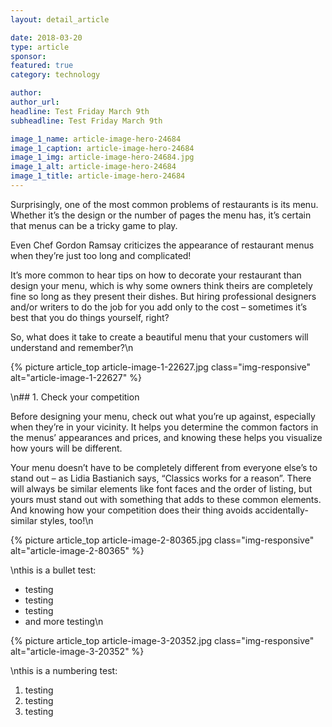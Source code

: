 ```yaml
---
layout: detail_article

date: 2018-03-20
type: article
sponsor:
featured: true
category: technology        

author:  
author_url: 
headline: Test Friday March 9th
subheadline: Test Friday March 9th

image_1_name: article-image-hero-24684
image_1_caption: article-image-hero-24684
image_1_img: article-image-hero-24684.jpg
image_1_alt: article-image-hero-24684
image_1_title: article-image-hero-24684
---
```

	
Surprisingly, one of the most common problems of restaurants is its menu. Whether it&rsquo;s the design or the number of pages the menu has, it&rsquo;s certain that menus can be a tricky game to play.

<!--more-->Even Chef Gordon Ramsay criticizes the appearance of restaurant menus when they&rsquo;re just too long and complicated!

It&rsquo;s more common to hear tips on how to decorate your restaurant than design your menu, which is why some owners think theirs are completely fine so long as they present their dishes. But hiring professional designers and/or writers to do the job for you add only to the cost &ndash; sometimes it&rsquo;s best that you do things yourself, right?

So, what does it take to create a beautiful menu that your customers will understand and remember?\n
				
{% picture article_top article-image-1-22627.jpg class="img-responsive" alt="article-image-1-22627" %}

\n## 1\. Check your competition

Before designing your menu, check out what you&rsquo;re up against, especially when they&rsquo;re in your vicinity. It helps you determine the common factors in the menus&rsquo; appearances and prices, and knowing these helps you visualize how yours will be different.

Your menu doesn&rsquo;t have to be completely different from everyone else&rsquo;s to stand out &ndash; as Lidia Bastianich says, &ldquo;Classics works for a reason&rdquo;. There will always be similar elements like font faces and the order of listing, but yours must stand out with something that adds to these common elements. And knowing how your competition does their thing avoids accidentally-similar styles, too!\n
				
{% picture article_top article-image-2-80365.jpg class="img-responsive" alt="article-image-2-80365" %}

\nthis is a bullet test:

*   testing
*   testing
*   testing
*   and more testing\n
				
{% picture article_top article-image-3-20352.jpg class="img-responsive" alt="article-image-3-20352" %}

\nthis is a numbering test:

1.  testing
2.  testing
3.  testing